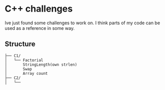 
# C++ challenges

Ive just found some challenges to work on. I think parts of my code can be used as a reference in some way.


## Structure


```text
├── C1/
│   └── Factorial
│       StringLength(own strlen)
│       Swap
│       Array count 
├── C2/
│   └──
```


